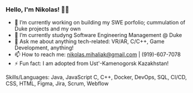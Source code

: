 ### Hello, I'm Nikolas! 🏳️‍🌈

- 🔭 I’m currently working on building my SWE porfolio; cummulation of Duke projects and my own
- 🌱 I’m currently studyng Software Engineering Management @ Duke
- 💬 Ask me about anything tech-related: VR/AR, C/C++, Game Development, anything!
- 📫 How to reach me: nikolas.mihaliak@gmail.com | (919)-607-7078
- ⚡ Fun fact: I am adopted from Ust'-Kamenogorsk Kazakhstan!

Skills/Languages: Java, JavaScript C, C++, Docker, DevOps, SQL, CI/CD, CSS, HTML, Figma, Jira, Scrum, Webflow
